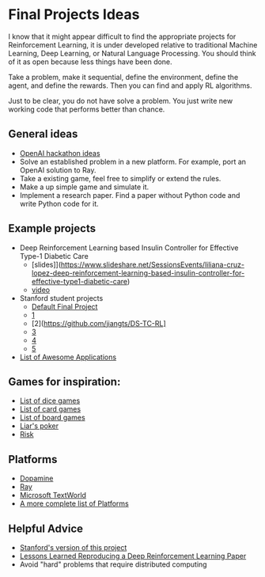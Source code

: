 Final Projects Ideas
======

I know that it might appear difficult to find the appropriate projects for Reinforcement Learning, it is under developed relative to traditional Machine Learning, Deep Learning, or Natural Language Processing. You should think of it as open because less things have been done. 

Take a problem, make it sequential, define the environment, define the agent, and define the rewards. Then you can find and apply RL algorithms.

Just to be clear, you do not have solve a problem. You just write new working code that performs better than chance.

General ideas
------

- [OpenAI hackathon ideas](https://docs.google.com/document/d/1pmqV-dAFSRDVYct9m6smP702f9cUIsPYTyamPLUcQZs/edit#)
- Solve an established problem in a new platform. For example, port an OpenAI solution to Ray.
- Take a existing game, feel free to simplify or extend the rules.
- Make a up simple game and simulate it.  
- Implement a research paper. Find a paper without Python code and write Python code for it. 

Example projects
----

- Deep Reinforcement Learning based Insulin Controller for Effective Type-1 Diabetic Care
    - [slides]](https://www.slideshare.net/SessionsEvents/liliana-cruz-lopez-deep-reinforcement-learning-based-insulin-controller-for-effective-type1-diabetic-care)
    - [video](https://www.youtube.com/watch?v=tcS3YsK8Wh0&list=PLrbAIdPI69Pj12qdrEJZ-QllyAXGjFjH-&index=9)
- Stanford student projects
    + [Default Final Project](http://web.stanford.edu/class/cs234/default_project/default_project.pdf)
    - [1](https://github.com/bmeyers/VirtualMicrogridSegmentation)
    - [2](https://github.com/jiangts/DS-TC-RL]
    - [3](https://github.com/malbot/cs234)
    - [4](https://github.com/sabavenk/CS-234/tree/master/cs-234-project)
    - [5](http://nategruver.com/projects)
- [List of Awesome Applications](https://github.com/aikorea/awesome-rl#applications)

Games for inspiration:
-----

- [List of dice games](https://en.wikipedia.org/wiki/List_of_dice_games)
- [List of card games](https://en.wikibooks.org/wiki/Card_Games/List)
- [List of board games](https://en.wikipedia.org/wiki/List_of_board_games)
- [Liar's poker](https://en.wikipedia.org/wiki/Liar%27s_poker)
- [Risk](https://en.wikipedia.org/wiki/Risk_(game))

Platforms 
-----

- [Dopamine](https://github.com/google/dopamine/)
- [Ray](https://github.com/ray-project/ray)
- [Microsoft TextWorld](https://www.microsoft.com/en-us/research/project/textworld/)
- [A more complete list of Platforms](https://github.com/aikorea/awesome-rl#open-source-reinforcement-learning-platforms)

Helpful Advice
-----

- [Stanford's version of this project](http://web.stanford.edu/class/cs234/project.html)
- [Lessons Learned Reproducing a Deep Reinforcement Learning Paper](http://amid.fish/reproducing-deep-rl)
- Avoid "hard" problems that require distributed computing